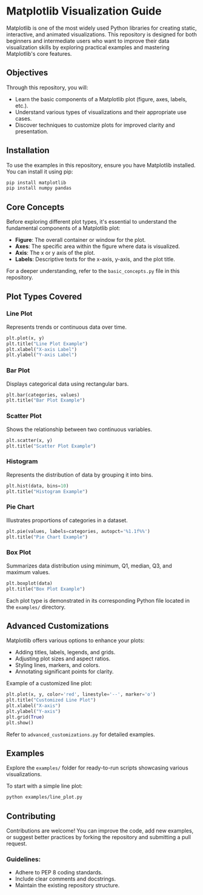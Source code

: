 # Matplotlib Visualization Guide

Matplotlib is one of the most widely used Python libraries for creating static, interactive, and animated visualizations. This repository is designed for both beginners and intermediate users who want to improve their data visualization skills by exploring practical examples and mastering Matplotlib's core features.

## Objectives
Through this repository, you will:

- Learn the basic components of a Matplotlib plot (figure, axes, labels, etc.).
- Understand various types of visualizations and their appropriate use cases.
- Discover techniques to customize plots for improved clarity and presentation.

## Installation
To use the examples in this repository, ensure you have Matplotlib installed. You can install it using pip:

```bash
pip install matplotlib
pip install numpy pandas
```

## Core Concepts
Before exploring different plot types, it's essential to understand the fundamental components of a Matplotlib plot:

- **Figure**: The overall container or window for the plot.
- **Axes**: The specific area within the figure where data is visualized.
- **Axis**: The x or y axis of the plot.
- **Labels**: Descriptive texts for the x-axis, y-axis, and the plot title.

For a deeper understanding, refer to the `basic_concepts.py` file in this repository.

## Plot Types Covered

### Line Plot
Represents trends or continuous data over time.

```python
plt.plot(x, y)
plt.title("Line Plot Example")
plt.xlabel("X-axis Label")
plt.ylabel("Y-axis Label")
```

### Bar Plot
Displays categorical data using rectangular bars.

```python
plt.bar(categories, values)
plt.title("Bar Plot Example")
```

### Scatter Plot
Shows the relationship between two continuous variables.

```python
plt.scatter(x, y)
plt.title("Scatter Plot Example")
```

### Histogram
Represents the distribution of data by grouping it into bins.

```python
plt.hist(data, bins=10)
plt.title("Histogram Example")
```

### Pie Chart
Illustrates proportions of categories in a dataset.

```python
plt.pie(values, labels=categories, autopct='%1.1f%%')
plt.title("Pie Chart Example")
```

### Box Plot
Summarizes data distribution using minimum, Q1, median, Q3, and maximum values.

```python
plt.boxplot(data)
plt.title("Box Plot Example")
```

Each plot type is demonstrated in its corresponding Python file located in the `examples/` directory.

## Advanced Customizations
Matplotlib offers various options to enhance your plots:

- Adding titles, labels, legends, and grids.
- Adjusting plot sizes and aspect ratios.
- Styling lines, markers, and colors.
- Annotating significant points for clarity.

Example of a customized line plot:

```python
plt.plot(x, y, color='red', linestyle='--', marker='o')
plt.title("Customized Line Plot")
plt.xlabel("X-axis")
plt.ylabel("Y-axis")
plt.grid(True)
plt.show()
```

Refer to `advanced_customizations.py` for detailed examples.

## Examples
Explore the `examples/` folder for ready-to-run scripts showcasing various visualizations.

To start with a simple line plot:

```bash
python examples/line_plot.py
```

## Contributing
Contributions are welcome! You can improve the code, add new examples, or suggest better practices by forking the repository and submitting a pull request.

### Guidelines:
- Adhere to PEP 8 coding standards.
- Include clear comments and docstrings.
- Maintain the existing repository structure.



